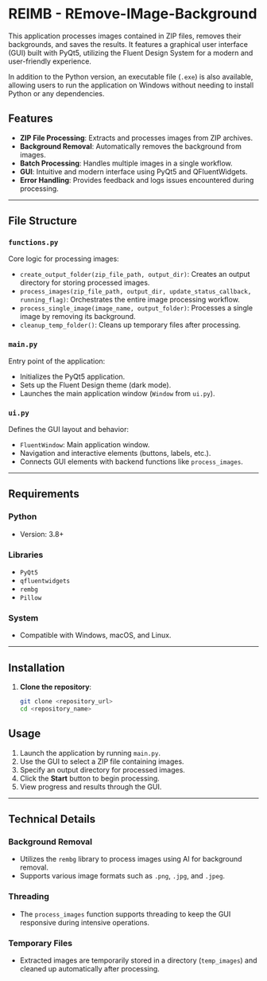# REIMB - REmove-IMage-Background

This application processes images contained in ZIP files, removes their backgrounds, and saves the results. It features a graphical user interface (GUI) built with PyQt5, utilizing the Fluent Design System for a modern and user-friendly experience.

In addition to the Python version, an executable file (`.exe`) is also available, allowing users to run the application on Windows without needing to install Python or any dependencies.
## Features

- **ZIP File Processing**: Extracts and processes images from ZIP archives.  
- **Background Removal**: Automatically removes the background from images.  
- **Batch Processing**: Handles multiple images in a single workflow.  
- **GUI**: Intuitive and modern interface using PyQt5 and QFluentWidgets.  
- **Error Handling**: Provides feedback and logs issues encountered during processing.  

---

## File Structure

### `functions.py`

Core logic for processing images:

- `create_output_folder(zip_file_path, output_dir)`: Creates an output directory for storing processed images.
- `process_images(zip_file_path, output_dir, update_status_callback, running_flag)`: Orchestrates the entire image processing workflow.
- `process_single_image(image_name, output_folder)`: Processes a single image by removing its background.
- `cleanup_temp_folder()`: Cleans up temporary files after processing.

### `main.py`

Entry point of the application:

- Initializes the PyQt5 application.
- Sets up the Fluent Design theme (dark mode).
- Launches the main application window (`Window` from `ui.py`).

### `ui.py`

Defines the GUI layout and behavior:

- `FluentWindow`: Main application window.
- Navigation and interactive elements (buttons, labels, etc.).
- Connects GUI elements with backend functions like `process_images`.

---

## Requirements

### Python
- Version: 3.8+

### Libraries
- `PyQt5`
- `qfluentwidgets`
- `rembg`
- `Pillow`

### System
- Compatible with Windows, macOS, and Linux.

---

## Installation

1. **Clone the repository**:
   ```bash
   git clone <repository_url>
   cd <repository_name>

## Usage

1. Launch the application by running `main.py`.
2. Use the GUI to select a ZIP file containing images.
3. Specify an output directory for processed images.
4. Click the **Start** button to begin processing.
5. View progress and results through the GUI.

---

## Technical Details

### Background Removal

- Utilizes the `rembg` library to process images using AI for background removal.  
- Supports various image formats such as `.png`, `.jpg`, and `.jpeg`.

### Threading

- The `process_images` function supports threading to keep the GUI responsive during intensive operations.

### Temporary Files

- Extracted images are temporarily stored in a directory (`temp_images`) and cleaned up automatically after processing.

